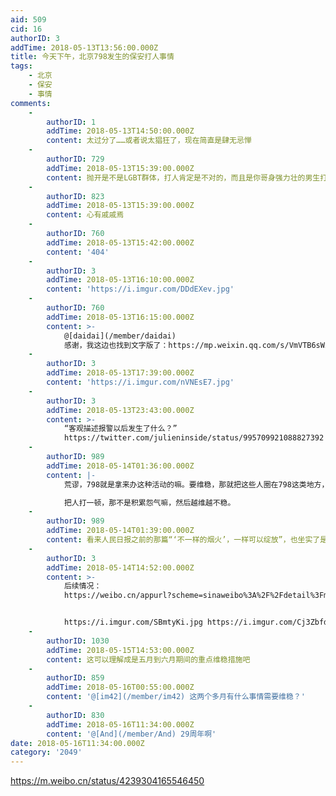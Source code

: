 ```yaml
---
aid: 509
cid: 16
authorID: 3
addTime: 2018-05-13T13:56:00.000Z
title: 今天下午，北京798发生的保安打人事情
tags:
    - 北京
    - 保安
    - 事情
comments:
    -
        authorID: 1
        addTime: 2018-05-13T14:50:00.000Z
        content: 太过分了……或者说太猖狂了，现在简直是肆无忌惮
    -
        authorID: 729
        addTime: 2018-05-13T15:39:00.000Z
        content: 抛开是不是LGBT群体，打人肯定是不对的，而且是你哥身强力壮的男生打一个女生。既违法，也不要脸。
    -
        authorID: 823
        addTime: 2018-05-13T15:39:00.000Z
        content: 心有戚戚焉
    -
        authorID: 760
        addTime: 2018-05-13T15:42:00.000Z
        content: '404'
    -
        authorID: 3
        addTime: 2018-05-13T16:10:00.000Z
        content: 'https://i.imgur.com/DDdEXev.jpg'
    -
        authorID: 760
        addTime: 2018-05-13T16:15:00.000Z
        content: >-
            @[daidai](/member/daidai)
            感谢，我这边也找到文字版了：https://mp.weixin.qq.com/s/VmVTB6sWxhtrGKRQHVjxyg
    -
        authorID: 3
        addTime: 2018-05-13T17:39:00.000Z
        content: 'https://i.imgur.com/nVNEsE7.jpg'
    -
        authorID: 3
        addTime: 2018-05-13T23:43:00.000Z
        content: >-
            “客观描述报警以后发生了什么？”
            https://twitter.com/julieninside/status/995709921088827392
    -
        authorID: 989
        addTime: 2018-05-14T01:36:00.000Z
        content: |-
            荒谬，798就是拿来办这种活动的嘛。要维稳，那就把这些人圈在798这类地方，任他们搞活动。

            把人打一顿，那不是积累怨气嘛，然后越维越不稳。
    -
        authorID: 989
        addTime: 2018-05-14T01:39:00.000Z
        content: 看来人民日报之前的那篇“‘不一样的烟火’，一样可以绽放”，也坐实了是一种惯用伎俩了。
    -
        authorID: 3
        addTime: 2018-05-14T14:52:00.000Z
        content: >-
            后续情况：
            https://weibo.cn/appurl?scheme=sinaweibo%3A%2F%2Fdetail%3Fmblogid%3D4239694340040425%26luicode%3D20000061%26lfid%3D4239694340040425&luicode=20000061&lfid=4239694340040425


            https://i.imgur.com/SBmtyKi.jpg https://i.imgur.com/Cj3Zbfd.jpg
    -
        authorID: 1030
        addTime: 2018-05-15T14:53:00.000Z
        content: 这可以理解成是五月到六月期间的重点维稳措施吧
    -
        authorID: 859
        addTime: 2018-05-16T00:55:00.000Z
        content: '@[im42](/member/im42) 这两个多月有什么事情需要维稳？'
    -
        authorID: 830
        addTime: 2018-05-16T11:34:00.000Z
        content: '@[And](/member/And) 29周年啊'
date: 2018-05-16T11:34:00.000Z
category: '2049'
---
```


https://m.weibo.cn/status/4239304165546450
